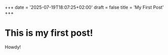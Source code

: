 +++
date = '2025-07-19T18:07:25+02:00'
draft = false
title = 'My First Post'
+++


# This is my first post!
Howdy!